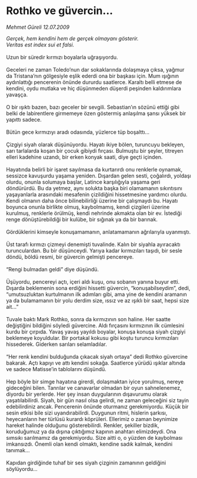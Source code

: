 # Rothko ve güvercin...

*Mehmet Güreli 12.07.2009*

<div class="taraf_structure_2col_1zq">
<div class="margen_n">



 <p><i>Gerçek, hem kendini hem de gerçek olmayanı gösterir. <br/>Veritas est index sui et falsi.</i> <br/><br/>Uzun bir süredir kırmızı boyalarla uğraşıyordu. <br/><br/>Geceleri ne zaman Toledo’nun dar sokaklarında dolaşmaya çıksa, yağmur da Tristana’nın gölgesiyle eşlik ederdi ona bir başkası için. Mum ışığının aydınlattığı pencerenin önünde dururdu saatlerce. Karaltı belli etmese de kendini, oydu mutlaka ve hiç düşünmeden düşerdi peşinden kaldırımlara yavaşça. <br/><br/>O bir ışıktı bazen, bazı geceler bir sevgili. Sebastian’ın sözünü ettiği gibi belki de labirentlere girmemeye özen göstermiş anlaşılma şansı yüksek bir yapıttı sadece. <br/><br/>Bütün gece kırmızıyı aradı odasında, yüzlerce tüp boşalttı... <br/><br/>Çizgiyi siyah olarak düşünüyordu. Hayatı ikiye bölen, turuncuyu bekleyen, sarı tarlalarda koşan bir çocuk gibiydi fırçası. Bulmuştu bir şeyler, titreyen elleri kadehine uzandı, bir erken konyak saati, diye geçti içinden. <br/><br/>Hayatında belirli bir işaret sayılmasa da kurtarırdı onu renklerle oynamak, sessizce kavuşurdu yaşama yeniden. Dışardan gelen sesti, çoğalırdı, yoldaşı olurdu, onunla solumaya başlar, Latince karşılığıyla yaşama geri döndürürdü. Bu da yetmez, aynı solukta başka biri olamamanın sıkıntısını yaşayanlarla arasındaki mesafenin çizildiğini hissetmesine yardımcı olurdu. Kendi olmanın daha önce bilinebilirliği üzerine bir çalışmaydı bu. Hayatı boyunca onunla birlikte olmuş, kaybolmamış, kendi çizgileri üzerine kurulmuş, renklerle örülmüş, kendi nehrinde akmakta olan bir ev. İstediği renge dönüştürebildiği bir kulübe, bir sığınak ya da bir barınak. <br/><br/>Gördüklerini kimseyle konuşamamanın, anlatamamanın ağrılarıyla uyanmıştı. <br/><br/>Üst tarafı kırmızı çizmeyi denemişti tuvalinde. Kalın bir siyahla ayıracaktı turunculardan. Bu bir düşünceydi. Yarıya kadar kırmızıları taşıdı, bir sesle döndü, böldü resmi, bir güvercin gelmişti pencereye. <br/><br/>“Rengi bulmadan geldi” diye düşündü. <br/><br/>Üşüyordu, pencereyi açtı, içeri aldı kuşu, onu sobanın yanına buyur etti. Dışarda beklemenin sona erdiğini hissetti güvercin, “konuşabilseydim”, dedi, “umutsuzluktan kurtulmanın ilk adımları gibi, ama yine de kendini aramanın ya da bulamamanın bir yolu derdim size, ıssız ve az ışıklı bir saat, hepsi size ait...” <br/><br/>Tuvale baktı Mark Rothko, sonra da kırmızının son haline. Her saatte değiştiğini bildiğini söyledi güvercine. Aldı fırçasını kırmızının ilk cümlesini kurdu bir çırpıda. Yavaş yavaş yayıldı boyalar, konuşa konuşa siyah çizgiyi beklemeye koyuldular. Bir portakal kokusu gibi koştu turuncu kırmızıları hissederek. Giderken sarıları selamladılar. <br/><br/>“Her renk kendini bulduğunda çıkacak siyah ortaya” dedi Rothko güvercine bakarak. Açtı kapıyı ve attı kendini sokağa. Saatlerce yürüdü ışıklar altında ve sadece Matisse’in tablolarını düşündü. <br/><br/>Hep böyle bir simge hayatına girerdi, dolaşmaktan iyice yorulmuş, nereye gideceğini bilen. Tanrılar ve canavarlar olmadan bir oyun sahnelenemez, diyordu bir yerlerde. Her şey insan duygularının dışavurumu olarak yaşatılabilirdi. Siyah, bir gün nasıl olsa gelirdi, ne zaman geleceğini siz tayin edebilirdiniz ancak. Pencerenin önünde oturmanız gerekmiyordu. Küçük bir sesin etkisi bile sizi uyandırabilirdi. Duygunun ritmi, hislerin şarkısı, heyecanların her türlüsü kurardı köprüleri. Ellerimiz o zaman beynimize hareket halinde olduğunu gösterebilirdi. Renkler, şekiller bizdik, koruduğumuz ya da dışına çıktığımız kapının anahtarı elimizdeydi. Ona sımsıkı sarılmamız da gerekmiyordu. Size aitti o, o yüzden de kaybolması imkansızdı. Önemli olan kendi olmaktı, kendine sadık kalmak, kendini tanımak... <br/><br/>Kapıdan girdiğinde tuhaf bir ses siyah çizginin zamanının geldiğini söylüyordu...</p>
<br/>
<br/>
<br/>



<br/>


<div id="taraf_not">
</div>

</div>


</div>
